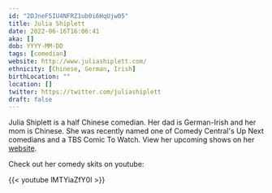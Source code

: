 ```yaml
---
id: "2DJneF5IU4NFRZ1ub0i6HqUjw05"
title: Julia Shiplett
date: 2022-06-16T16:06:41
aka: []
dob: YYYY-MM-DD
tags: [comedian]
website: http://www.juliashiplett.com/
ethnicity: [Chinese, German, Irish]
birthLocation: ""
location: []
twitter: https://twitter.com/juliashiplett
draft: false
---
```


Julia Shiplett is a half Chinese comedian. Her dad is German-Irish and her mom
is Chinese. She was recently named one of Comedy Central's Up Next comedians and
a TBS Comic To Watch. View her upcoming shows on her
[website](http://www.juliashiplett.com/shows/).

Check out her comedy skits on youtube:

{{< youtube lMTYiaZfY0I >}}
